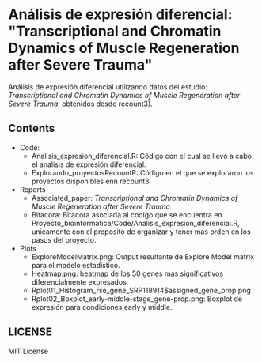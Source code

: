 # Análisis de expresión diferencial: "Transcriptional and Chromatin Dynamics of Muscle Regeneration after Severe Trauma"

Análisis de expresión diferencial utilizando datos del estudio: *Transcriptional and Chromatin Dynamics of Muscle Regeneration after Severe Trauma*, obtenidos desde [recount3](https://jhubiostatistics.shinyapps.io/recount3-study-explorer/)). 

## Contents

- Code:
   - Analisis_expresion_diferencial.R: Código con el cual se llevó a cabo el analisis de expresión diferencial.
   - Explorando_proyectosRecountR: Código en el que se exploraron los proyectos disponibles enn recount3
- Reports 
   - Associated_paper: *Transcriptional and Chromatin Dynamics of Muscle Regeneration after Severe Trauma*
   - Bitacora: Bitacora asociada al codigo que se encuentra en Proyecto_bioinformatica/Code/Analisis_expresion_diferencial.R, unicamente con el proposito de organizar y tener mas orden en los pasos del proyecto. 
- Plots
   	- ExploreModelMatrix.png: Output resultante de Explore Model matrix para el modelo estadistico. 
   	- Heatmap.png: heatmap de los 50 genes mas significativos diferencialmente expresados 
   	- Rplot01_Histogram_rse_gene_SRP118914$assigned_gene_prop.png
   	- Rplot02_Boxplot_early-middle-stage_gene-prop.png: Boxplot de expresión para condiciones early y middle.

## LICENSE 

MIT License